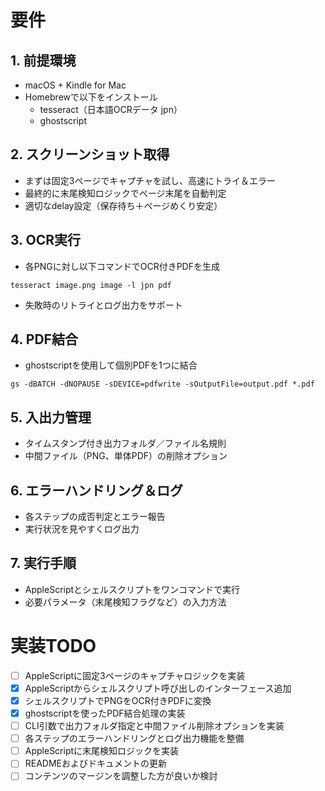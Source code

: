 # 要件

## 1. 前提環境

- macOS + Kindle for Mac
- Homebrewで以下をインストール
  - tesseract（日本語OCRデータ jpn）
  - ghostscript

## 2. スクリーンショット取得

- まずは固定3ページでキャプチャを試し、高速にトライ＆エラー
- 最終的に末尾検知ロジックでページ末尾を自動判定
- 適切なdelay設定（保存待ち＋ページめくり安定）

## 3. OCR実行

- 各PNGに対し以下コマンドでOCR付きPDFを生成
```
tesseract image.png image -l jpn pdf
```
- 失敗時のリトライとログ出力をサポート

## 4. PDF結合

- ghostscriptを使用して個別PDFを1つに結合
```
gs -dBATCH -dNOPAUSE -sDEVICE=pdfwrite -sOutputFile=output.pdf *.pdf
```

## 5. 入出力管理

- タイムスタンプ付き出力フォルダ／ファイル名規則
- 中間ファイル（PNG、単体PDF）の削除オプション

## 6. エラーハンドリング＆ログ

- 各ステップの成否判定とエラー報告
- 実行状況を見やすくログ出力

## 7. 実行手順

- AppleScriptとシェルスクリプトをワンコマンドで実行
- 必要パラメータ（末尾検知フラグなど）の入力方法 

# 実装TODO

- [ ] AppleScriptに固定3ページのキャプチャロジックを実装
- [x] AppleScriptからシェルスクリプト呼び出しのインターフェース追加
- [x] シェルスクリプトでPNGをOCR付きPDFに変換
- [x] ghostscriptを使ったPDF結合処理の実装
- [ ] CLI引数で出力フォルダ指定と中間ファイル削除オプションを実装
- [ ] 各ステップのエラーハンドリングとログ出力機能を整備
- [ ] AppleScriptに末尾検知ロジックを実装
- [ ] READMEおよびドキュメントの更新
- [ ] コンテンツのマージンを調整した方が良いか検討
